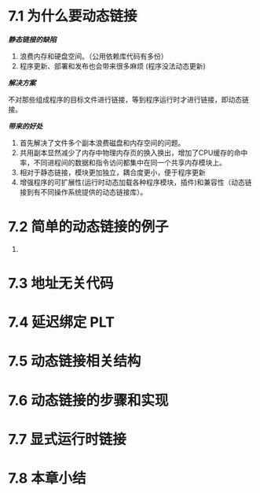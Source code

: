 # 7.1 为什么要动态链接
***静态链接的缺陷***

1. 浪费内存和硬盘空间。（公用依赖库代码有多份）
2. 程序更新、部署和发布也会带来很多麻烦 (程序没法动态更新)

***解决方案***

不对那些组成程序的目标文件进行链接，等到程序运行时才进行链接，即动态链接。

***带来的好处***
1. 首先解决了文件多个副本浪费磁盘和内存空间的问题。
2. 共用副本显然减少了内存中物理内存页的换入换出，增加了CPU缓存的命中率，不同进程间的数据和指令访问都集中在同一个共享内存模块上。
3. 相对于静态链接，模块更加独立，耦合度更小，便于程序更新
4. 增强程序的可扩展性(运行时动态加载各种程序模块，插件)和兼容性（动态链接到有不同操作系统提供的动态链接库）。

# 7.2 简单的动态链接的例子

1. 

# 7.3 地址无关代码
# 7.4 延迟绑定 PLT
# 7.5 动态链接相关结构
# 7.6 动态链接的步骤和实现
# 7.7 显式运行时链接
# 7.8 本章小结
